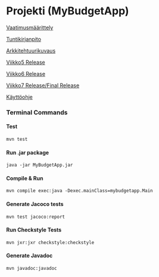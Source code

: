 # Projekti (MyBudgetApp)


[Vaatimusmäärittely](../master/documentation/Vaatimusmaarittely.md)

[Tuntikirjanpito](../master/documentation/Tuntikirjanpito.md)

[Arkkitehtuurikuvaus](../master/documentation/Arkkitehtuuri.md)

[Viikko5 Release](https://github.com/sainioan/gitRep/releases/tag/Viikko5)

[Viikko6 Release](https://github.com/sainioan/gitRep/releases/tag/Viikko6)

[Viikko7 Release/Final Release](https://github.com/sainioan/gitRep/releases/tag/viikko7)

[Käyttöohje](../master/documentation/Kayttoohje.md)


###  Terminal Commands

#### Test
```
mvn test
```
#### Run .jar package
```
java -jar MyBudgetApp.jar
```

#### Compile & Run
```
mvn compile exec:java -Dexec.mainClass=mybudgetapp.Main
```

#### Generate Jacoco tests 
```
mvn test jacoco:report
```

#### Run Checkstyle Tests
```
mvn jxr:jxr checkstyle:checkstyle
```

#### Generate Javadoc

```
mvn javadoc:javadoc
```

